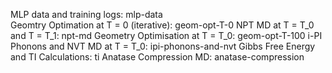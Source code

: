 MLP data and training logs:			mlp-data 					
Geomtry Optimation at T = 0 (iterative):	geom-opt-T-0
NPT MD at T = T_0 and T = T_1: 	  		npt-md 
Geometry Optimisation at T = T_0: 		geom-opt-T-100
i-PI Phonons and NVT MD at T = T_0:		ipi-phonons-and-nvt
Gibbs Free Energy and TI Calculations:		ti
Anatase Compression MD: 	  		anatase-compression 
